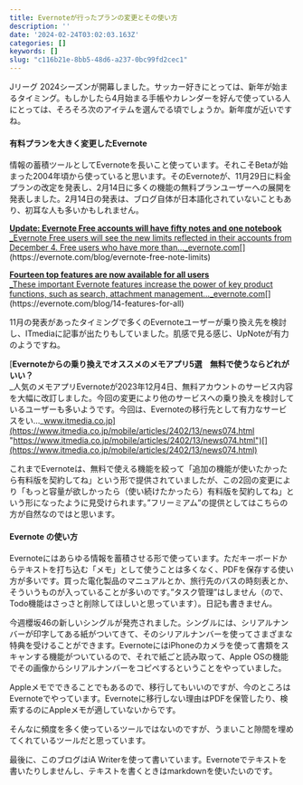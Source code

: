 ```yaml
---
title: Evernoteが行ったプランの変更とその使い方
description: ''
date: '2024-02-24T03:02:03.163Z'
categories: []
keywords: []
slug: "c116b21e-8bb5-48d6-a237-0bc99fd2cec1"
---
```

Jリーグ 2024シーズンが開幕しました。サッカー好きにとっては、新年が始まるタイミング。もしかしたら4月始まる手帳やカレンダーを好んで使っている人にとっては、そろそろ次のアイテムを選んでる頃でしょうか。新年度が近いですね。

#### 有料プランを大きく変更したEvernote

情報の蓄積ツールとしてEvernoteを長いこと使っています。それこそBetaが始まった2004年頃から使っていると思います。そのEvernoteが、11月29日に料金プランの改定を発表し、2月14日に多くの機能の無料プランユーザーへの展開を発表しました。2月14日の発表は、ブログ自体が日本語化されていないこともあり、初耳な人も多いかもしれません。

[**Update: Evernote Free accounts will have fifty notes and one notebook**  
_Evernote Free users will see the new limits reflected in their accounts from December 4. Free users who have more than…_evernote.com](https://evernote.com/blog/evernote-free-note-limits "https://evernote.com/blog/evernote-free-note-limits")[](https://evernote.com/blog/evernote-free-note-limits)

[**Fourteen top features are now available for all users**  
_These important Evernote features increase the power of key product functions, such as search, attachment management…_evernote.com](https://evernote.com/blog/14-features-for-all "https://evernote.com/blog/14-features-for-all")[](https://evernote.com/blog/14-features-for-all)

11月の発表があったタイミングで多くのEvernoteユーザーが乗り換え先を検討し、ITmediaに記事が出たりもしていました。肌感で見る感じ、UpNoteが有力のようですね。

[**Evernoteからの乗り換えでオススメのメモアプリ5選　無料で使うならどれがいい？**  
_人気のメモアプリEvernoteが2023年12月4日、無料アカウントのサービス内容を大幅に改訂しました。今回の変更により他のサービスへの乗り換えを検討しているユーザーも多いようです。今回は、Evernoteの移行先として有力なサービスをい…_www.itmedia.co.jp](https://www.itmedia.co.jp/mobile/articles/2402/13/news074.html "https://www.itmedia.co.jp/mobile/articles/2402/13/news074.html")[](https://www.itmedia.co.jp/mobile/articles/2402/13/news074.html)

これまでEvernoteは、無料で使える機能を絞って「追加の機能が使いたかったら有料版を契約してね」という形で提供されていましたが、この2回の変更により「もっと容量が欲しかったら（使い続けたかったら）有料版を契約してね」という形になったように見受けられます。”フリーミアム”の提供としてはこちらの方が自然なのではと思います。

#### Evernote の使い方

Evernoteにはあらゆる情報を蓄積させる形で使っています。ただキーボードからテキストを打ち込む「メモ」として使うことは多くなく、PDFを保存する使い方が多いです。買った電化製品のマニュアルとか、旅行先のバスの時刻表とか、そういうものが入っていることが多いのです。”タスク管理”はしません（ので、Todo機能はさっさと削除してほしいと思っています）。日記も書きません。

今週櫻坂46の新しいシングルが発売されました。シングルには、シリアルナンバーが印字してある紙がついてきて、そのシリアルナンバーを使ってさまざまな特典を受けることができます。EvernoteにはiPhoneのカメラを使って書類をスキャンする機能がついているので、それで紙ごと読み取って、Apple OSの機能でその画像からシリアルナンバーをコピペするということをやっていました。

Appleメモでできることでもあるので、移行してもいいのですが、今のところはEvernoteでやっています。Evernoteに移行しない理由はPDFを保管したり、検索するのにAppleメモが適していないからです。

そんなに頻度を多く使っているツールではないのですが、うまいこと隙間を埋めてくれているツールだと思っています。

最後に、このブログはiA Writerを使って書いています。Evernoteでテキストを書いたりしませんし、テキストを書くときはmarkdownを使いたいのです。